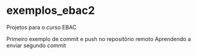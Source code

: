# exemplos_ebac2
Projetos para o curso EBAC

Primeiro exemplo de commit e push no repositório remoto
Aprendendo a enviar
segundo commit
